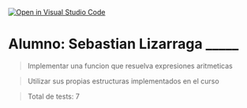 [![Open in Visual Studio Code](https://classroom.github.com/assets/open-in-vscode-c66648af7eb3fe8bc4f294546bfd86ef473780cde1dea487d3c4ff354943c9ae.svg)](https://classroom.github.com/online_ide?assignment_repo_id=7598084&assignment_repo_type=AssignmentRepo)
# Alumno: Sebastian Lizarraga   _____

> Implementar una funcion que resuelva expresiones aritmeticas

> Utilizar sus propias estructuras implementados en el curso

>Total de tests: 7
